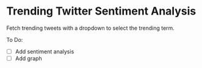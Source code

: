 # Trending Twitter Sentiment Analysis

Fetch trending tweets with a dropdown to select the trending term.

To Do:

* [ ] Add sentiment analysis
* [ ] Add graph

